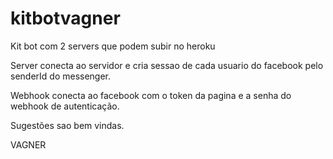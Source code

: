 # kitbotvagner

Kit bot com 2 servers que podem subir no heroku 

Server conecta ao servidor e cria sessao de cada usuario do facebook pelo senderId do messenger.

Webhook conecta ao facebook com o token da pagina e a senha do webhook de autenticação.

Sugestões sao bem vindas.

VAGNER
